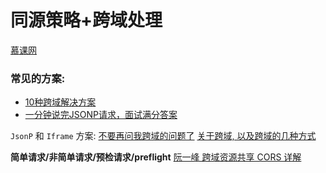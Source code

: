 # 同源策略+跨域处理

[慕课网](https://www.imooc.com/video/16572)

### 常见的方案:

* [10种跨域解决方案](https://juejin.cn/post/6844904126246027278)
* [一分钟说完JSONP请求，面试满分答案](https://mp.weixin.qq.com/s/ELDapsGmgIDoge-kLIfDog)

`JsonP` 和 `Iframe` 方案:
[不要再问我跨域的问题了](https://segmentfault.com/a/1190000015597029)
[关于跨域, 以及跨域的几种方式](https://www.cnblogs.com/chenshishuo/p/4919224.html)

**简单请求/非简单请求/预检请求/preflight**
[阮一峰 跨域资源共享 CORS 详解](http://www.ruanyifeng.com/blog/2016/04/cors.html)
